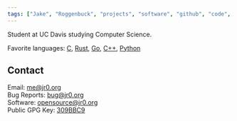 ```yaml
---
tags: ["Jake", "Roggenbuck", "projects", "software", "github", "code", "product", "manager", "machine learning"]
---
```


Student at UC Davis studying Computer Science.<br>

Favorite languages: [C](https://github.com/JakeRoggenbuck?tab=repositories&q=&type=&language=c&sort=stargazers), [Rust](https://github.com/JakeRoggenbuck?tab=repositories&q=&type=&language=rust&sort=stargazers), [Go](https://github.com/JakeRoggenbuck?tab=repositories&q=&type=&language=go&sort=stargazers), [C++](https://github.com/JakeRoggenbuck?tab=repositories&q=&type=&language=c%2B%2B&sort=stargazers), [Python](https://github.com/JakeRoggenbuck?tab=repositories&q=&type=&language=python&sort=stargazers)

<!--
<br>

{{< timeline >}}

{{< timelineItem icon="code" header="AggieWorks" badge="UC Davis" subheader="AggieWorks @ UC Davis" >}}
Currently working as Director of Engineering and helping build <a href="https://clubly.org?source=jr0.org">Clubly.org</a>. View all of our products at <a href="https://aggieworks.org">AggieWorks.org</a>
{{< /timelineItem >}}

{{< /timeline >}}
-->

## Contact

Email: [me@jr0.org](mailto:me@jr0.org)<br>
Bug Reports: [bug@jr0.org](mailto:bug@jr0.org)<br>
Software: [opensource@jr0.org](mailto:opensource@jr0.org)<br>
Public GPG Key: [309BBC9](jakeroggenbuck.gpg)<br>


